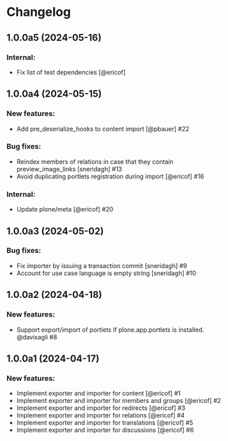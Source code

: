 # Changelog

<!--
   You should *NOT* be adding new change log entries to this file.
   You should create a file in the news directory instead.
   For helpful instructions, please see:
   https://github.com/plone/plone.releaser/blob/master/ADD-A-NEWS-ITEM.rst
-->

<!-- towncrier release notes start -->

## 1.0.0a5 (2024-05-16)


### Internal:

- Fix list of test dependencies [@ericof] 

## 1.0.0a4 (2024-05-15)


### New features:

- Add pre_deserialize_hooks to content import [@pbauer] #22


### Bug fixes:

- Reindex members of relations in case that they contain preview_image_links
  [sneridagh] #13
- Avoid duplicating portlets registration during import [@ericof] #16


### Internal:

- Update plone/meta [@ericof] #20


## 1.0.0a3 (2024-05-02)


### Bug fixes:

- Fix importer by issuing a transaction commit
  [sneridagh] #9
- Account for use case language is empty string
  [sneridagh] #10


## 1.0.0a2 (2024-04-18)


### New features:

- Support export/import of portlets if plone.app.portlets is installed. @davisagli #8


## 1.0.0a1 (2024-04-17)


### New features:

- Implement exporter and importer for content [@ericof] #1
- Implement exporter and importer for members and groups [@ericof] #2
- Implement exporter and importer for redirects [@ericof] #3
- Implement exporter and importer for relations [@ericof] #4
- Implement exporter and importer for translations [@ericof] #5
- Implement exporter and importer for discussions [@ericof] #6
